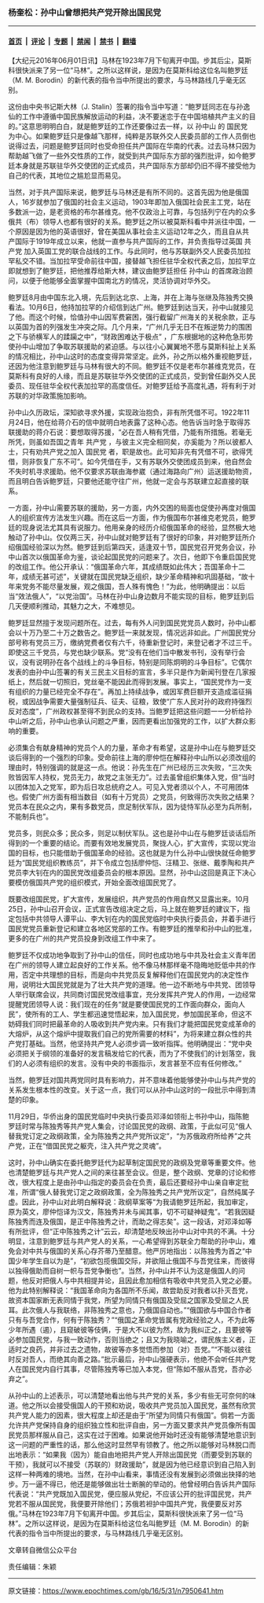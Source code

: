 ### 杨奎松：孙中山曾想把共产党开除出国民党

---

#### [首页](../../../..?n7950641) &nbsp;|&nbsp; [评论](../../../../../epoch-comment?n7950641) &nbsp;|&nbsp; [专题](../../../../../epoch-special?n7950641) &nbsp;|&nbsp; [禁闻](../../../../../epoch-news?n7950641) &nbsp;|&nbsp; [禁书](../../../../../books?n7950641) &nbsp;|&nbsp; [翻墙](https://github.com/gfw-breaker/nogfw/blob/master/README.md?n7950641)


<div class="post_content" id="artbody" itemprop="articleBody">
 <!-- article content begin -->
 <p>
  【大纪元2016年06月01日讯】马林在1923年7月下旬离开中国。步其后尘，莫斯科很快派来了另一位“马林”。之所以这样说，是因为在莫斯科给这位名叫鲍罗廷（M. M. Borodin）的新代表的指令当中所提出的要求，与马林路线几乎毫无区别。
 </p>
 <p>
  这份由中央书记斯大林（J. Stalin）签署的指令当中写道：“鲍罗廷同志在与孙逸仙的工作中遵循中国民族解放运动的利益，决不要迷恋于在中国培植共产主义的目的。”这意思明明白白，就是鲍罗廷的工作还要像过去一样，以
  <ok href="https://www.epochtimes.com/gb/tag/%E5%AD%99%E4%B8%AD%E5%B1%B1.html">
   孙中山
  </ok>
  的
  <ok href="https://www.epochtimes.com/gb/tag/%E5%9B%BD%E6%B0%91%E5%85%9A.html">
   国民党
  </ok>
  为中心。如果鲍罗廷只是像越飞那样，纯粹是苏联外交人民委员部的工作人员倒也说得过去，问题是鲍罗廷同时也受命担任共产国际在华南的代表。过去马林只因为帮助越飞做了一些外交性质的工作，就受到共产国际东方部的强烈批评，如今鲍罗廷本身就是苏联驻华外交使团的正式成员，共产国际东方部却仍旧不得不接受他为自己的代表，其地位之尴尬显而易见。
 </p>
 <p>
  当然，对于共产国际来说，鲍罗廷与马林还是有所不同的。这首先因为他是俄国人，16岁就参加了俄国的社会主义运动，1903年即加入俄国社会民主工党，站在多数派一边，是老资格的布尔甚维克。他不仅政治上可靠，与包括列宁在内的众多俄共（布）领导人也都有很好的关系。鲍罗廷之所以被莫斯科看中并派往中国，一个原因是因为他的英语很好，曾在美国从事社会主义运动12年之久，而且自从共产国际于1919年成立以来，他就一直参与共产国际的工作，并负责指导过英国
  <ok href="https://www.epochtimes.com/gb/tag/%E5%85%B1%E4%BA%A7%E5%85%9A.html">
   共产党
  </ok>
  加入英国工党的联合战线的工作。与此同时，他与苏联副外交人民委员加拉罕私交不错。当加拉罕受命前往中国，接替越飞担任驻华全权代表之后，加拉罕立即就想到了鲍罗廷，把他推荐给斯大林，建议由鲍罗廷担任
  <ok href="https://www.epochtimes.com/gb/tag/%E5%AD%99%E4%B8%AD%E5%B1%B1.html">
   孙中山
  </ok>
  的首席政治顾问，以便于他能够全面掌握中国南北方的情况，灵活协调对华外交。
 </p>
 <p>
  鲍罗廷8月由中国东北入境，先后到达北京、上海，并在上海与张继及陈独秀交换看法。10月6日，他持加拉罕的介绍信到达广州。鲍罗廷到达当天，孙中山就接见了他。而这个时候，恰值孙中山因军费窘困，强行截留广州海关的关税余款，正与以英国为首的列强发生冲突之际。几个月来，“广州几乎无日不在叛逆势力的围困之下与骄横军人的蹂躏之中”，“财政困难达于极点” ，广东根据地的这种危急形势使孙中山增加了争取苏联援助的紧迫感。与以往小心翼翼地不愿与莫斯科扯上关系的情况相比，孙中山这时的态度变得异常坚定。此外，孙之所以格外重视鲍罗廷，还因为他注意到鲍罗廷与马林有很大的不同。鲍罗廷不仅是老布尔甚维克党员，在莫斯科有良好的人缘，而且是苏联驻华外交使团的正式成员，受到曾任副外交人民委员、现任驻华全权代表加拉罕的高度信任。对鲍罗廷给予高度礼遇，将有利于对苏联的对华政策施加影响。
 </p>
 <p>
  孙中山久历政坛，深知欲寻求外援，实现政治抱负，非有所凭借不可。1922年11月24日，他在给蒋介石的信中就明白地表露了这种心态。他告诉当时急于取得苏联援助的蒋介石说：要想取得苏援，“必在吾人稍有凭借，乃能有所措施。若毫无所凭，则虽如吾国之青年
  <ok href="https://www.epochtimes.com/gb/tag/%E5%85%B1%E4%BA%A7%E5%85%9A.html">
   共产党
  </ok>
  ，与彼主义完全相同矣，亦奚能为？所以彼都人士，只有劝共产党之加入
  <ok href="https://www.epochtimes.com/gb/tag/%E5%9B%BD%E6%B0%91%E5%85%9A.html">
   国民党
  </ok>
  者，职是故也。此可知非先有凭借不可，欲得凭借，则非恢复广东不可”。如今凭借在手，又有苏联外交使团成员到来，他自然会不失时机寻求援助。他不仅要求苏联由海参崴（通过海路向广州）运送援助物资，而且明白告诉鲍罗廷，只要他还能守往广州，他就一定会与苏联建立起直接的联系。
 </p>
 <p>
  一方面，孙中山需要苏联的援助，另一方面，内外交困的局面也促使孙再度对俄国人的组织宣传方法发生兴趣。而在这后一方面，作为俄国布尔甚维克老党员，鲍罗廷的现身说法尤其具有说服力。他用亲身的经历介绍俄国革命的经验，显然极大地触动了孙中山。仅仅两三天，孙中山就对鲍罗廷有了很好的印象，并对鲍罗廷所介绍俄国经验深以为然。鲍罗廷到后第四天，适逢双十节，国民党召开党务会议，孙中山首次以俄国革命为鉴，谈论起国民党的问题来了。次日，他即下令重启国民党的改组工作。他公开承认：“俄国革命六年，其成绩既如此伟大；吾国革命十二年，成绩无甚可述”，关键就在国民党缺乏组织，缺少革命精神和巩固基础，“故十年来党务不能尽量发展，观之俄国，吾人殊有愧色！”为此，他明确提出：以后当“效法俄人”，“以党治国”。马林在孙中山身边数月不能实现的目标，鲍罗廷到后几天便顺利推动，其魅力之大，不难想见。
 </p>
 <p>
  鲍罗廷显然擅于发现问题所在。过去，每有外人问到国民党党员人数时，孙中山都会以十万乃至二十万之数告之。鲍罗廷一来就发现，情况远非如此。广州国民党分部号称有党员三万，缴纳党费者仅有六千，待重新登记时，来登记者才不过三千。即使这三千党员，与党也缺少联系。党“没有在他们当中散发书刊，没有举行会议，没有说明孙在各个战线上的斗争目标，特别是同陈炯明的斗争目标”。它偶尔发表的由孙中山签署的有关三民主义目标的宣言，多半只是作为新闻刊登在几家报纸上，然后就一切照旧，党丝毫不能因此而得到发展。事实上，“国民党作为一支有组织的力量已经完全不存在”。再加上持续战争，或因军费巨额开支造成滥征捐税，或因战争需要大量强制征兵、征夫、征粮，致使“广东人民对孙的政府持强烈反对态度”，广州政权甚至得不到民众的支持。当鲍罗廷把这些问题一一分析给孙中山听之后，孙中山也承认问题之严重，因而更看出加强党的工作，以扩大群众影响的重要。
 </p>
 <p>
  必须集合有献身精神的党员个人的力量，革命才有希望，这是孙中山在与鲍罗廷交谈后得到的一个强烈的印象。受命前往上海的廖仲恺在解释孙中山所以必须改组的理由时，特别强调的就是这一点。他说：孙先生在广州已经历三次失败，“三次失败皆因军人持权，党员无力，故党之主张无力”。过去虽曾组织集体入党，但“当时以团体加入之党军，即为后日攻总统府之人。可见入党者须以个人，不可用团体也。假使广州方面有相当数目（如有十万党员）之党员，何致得历次失败之结果？党员本在民众之内，果有多数党员，庶足制伏军队，因为徒恃军队必至为兵所制，不能制兵也”。
 </p>
 <p>
  党员多，则民众多；民众多，则足以制伏军队。这也是孙中山在与鲍罗廷谈话后所得到的一个重要的结论。而要有效地发展党员，聚拢人心，扩大宣传，实现以党治国的目标，也只能借助于俄国革命的经验。这也就是为什么孙中山很快就任命鲍罗廷为“国民党组织教练员”，并下令成立包括廖仲恺、汪精卫、张继、戴季陶和共产党员李大钊在内的国民党改组委员会的根本原因。显然，孙中山这回是真正下决心要模仿俄国共产党的组织模式，开始全面改组国民党了。
 </p>
 <p>
  既要改组国民党，扩大宣传，发展组织，共产党员的作用自然又显露出来。10月25日，孙中山召开会议，正式宣告改组决定之后，马上就在鲍罗廷的建议下，指定包括中共领导人谭平山、李大钊在内的国民党临时中央执行委员会，并着手进行国民党党员重新登记和建立各地区党部的工作。有鲍罗廷的推举和孙中山的批准，更多的在广州的共产党员投身到改组工作中来了。
 </p>
 <p>
  鲍罗廷不仅成功地争取到了孙中山的信任，同时也成功地与中共及社会主义青年团在广州的领导人建立起良好的工作关系。他不像马林那样毫不隐晦地贬低中共的作用，否定中共理想的目标，而是向中共党员反复解释他们在国民党内的决定性作用，说明壮大国民党就是为了壮大共产党的道理。他一边不断地与中共党、团领导人举行联席会议，共同商讨国民党改组事宜，充分发挥共产党人的作用，一边经常提醒党团领导人说：我们现在的任务“就是要使国民党的工作面向群众，面向人民”，使所有的工人、学生都迅速觉悟起来，加入国民党，参加国民革命，但这不妨碍我们同时把最革命的人吸收到共产党内来。只有我们才能把国民党变成革命的大熔炉，从这个熔炉中提取我们自己的党所需要的材料”，为将来建立群众性的共产党打基础。当然，他坚持共产党人必须步调一致听指挥。他明确提出：“党中央必须把关于纲领的准备好的发言稿发给它的代表，而为了不使我们的计划落空，我们的人必须有组织的发言。没有中央的书面指示，发言甚至不应有任何修改。”
 </p>
 <p>
  当然，鲍罗廷对国共两党同时具有影响力，并不意味着他能够使孙中山与共产党的关系发生根本性的改变。关于这一点，我们可以从孙中山这时的一段批示中得到清楚的印象。
 </p>
 <p>
  11月29日，华侨出身的国民党临时中央执行委员邓泽如领衔上书孙中山，指陈鲍罗廷时常与陈独秀等共产党人集会，讨论国民党的政纲、政策，于此似可见“俄人替我党订定之政纲政策，全为陈独秀之共产党所议定”，“为苏俄政府所给养”之共产党，正在“借国民党之躯壳，注入共产党之灵魂”。
 </p>
 <p>
  这时，孙中山确实在委托鲍罗廷代为起草制定国民党的政纲及党章等重要文件。他也清楚鲍罗廷与共产党人之间的来往甚至会议。但是，整个政纲、党章的讨论和修改，很大程度上是由孙中山指定的委员会在负责，最后还要经孙中山亲自审定批准，所谓“俄人替我党订定之政纲政策，全为陈独秀之共产党所议定”，自然纯属子虚。因此，孙中山对此明白解释说：政纲草案等“为我请鲍罗廷所起，我加审定，原为英文，廖仲恺译为汉文，陈独秀并未与闻其事，切不可疑神疑鬼”。“若我因疑陈独秀而连及俄国，是正中陈独秀之计，而助之得志矣”。这一段话，对邓泽如等有所批评，但“正中陈独秀之计”云云，却清楚地反映出孙中山对中共的不满。十分明显，注意到鲍罗廷与共产党人的关系，一心希望得到苏联全力帮助的孙中山，难免会对中共与俄国的关系心存芥蒂乃至醋意。他严厉地指出：以陈独秀为首之“中国少年学生自以为是”，“初欲包揽俄国交际，并欲阻止俄国不与吾党往来，而彼得以独得俄助而自树一帜与吾党争衡也”。当然，孙中山并不认为这是俄国人的问题，他反对把俄人与中共相提并论，且因此愈加相信有吸收中共党员入党之必要。他为此特别解释说：“我国革命向为各国所不乐闻，故尝助反对我者以扑灭吾党，故资本国家断无表同情于我党，所望为同情只有俄国及受屈之国家及受屈之人民耳。此次俄人与我联络，非陈独秀之意也，乃俄国自动也。”“俄国欲与中国合作者只有与吾党合作，何有于陈独秀？”“俄国之革命党皆属有党政经验之人，不为此等少年所遇（遏），且窥破彼等伎俩，于是大不以彼为然，故为我纠正之，且要彼等必参加国民党，与我一致动作，否则当绝之；且又为我晓喻之，谓民族主义者，正适时之良药，并非过去之遗物，故彼等亦多觉悟而参加（对）吾党。”“不能以彼往时反对吾人，而绝其向善之路。”批示最后，孙中山强硬表示，他绝不会听任共产党人在国民党内自行其事，尽管陈独秀等已加入本党，但“陈如不服从吾党，吾亦必弃之”。
 </p>
 <p>
  从孙中山的上述表示，可以清楚地看出他与共产党的关系，多少有些无可奈何的味道。他之所以会接受俄国人的干预和劝说，吸收共产党员加入国民党，虽然有欣赏共产党人能力的因素，很大程度上却还是由于“所望为同情只有俄国”。倘若一方面允许共产党保持自身的组织独立性和批评自由，另一方面又要求共产党员像所有国民党员那样服从自己，这实在过于困难。如果说他开始时还没有能够清楚地意识到这一问题的严重性的话，那么他这时显然早有领教了。他之所以能够对马林脱口而出地表示：“如果我（因为）能自由地把共产党人开除出国民党（而要受到苏联的干预），我就可以不接受（苏联的）财政援助”，就是因为他已经意识到自己陷入到这样一种两难的境地。当然，在孙中山看来，事情还没有发展到必须做出抉择的地步。万一逼不得已，他还是能够做出壮士断腕的举动的。他曾经明白告诉共产国际代表说：“共产党既加入国民党，便应服从党纪，不应该公开的批评国民党，共产党若不服从国民党，我便要开除他们；苏俄若袒护中国共产党，我便要反对苏俄。”马林在1923年7月下旬离开中国。步其后尘，莫斯科很快派来了另一位“马林”。之所以这样说，是因为在莫斯科给这位名叫鲍罗廷（M. M. Borodin）的新代表的指令当中所提出的要求，与马林路线几乎毫无区别。
 </p>
 <p>
  文章转自微信公众平台
 </p>
 <p>
  责任编辑：朱颖
 </p>
 <!-- article content end -->
 <div id="below_article_ad">
 </div>
</div>


---

原文链接：https://www.epochtimes.com/gb/16/5/31/n7950641.htm